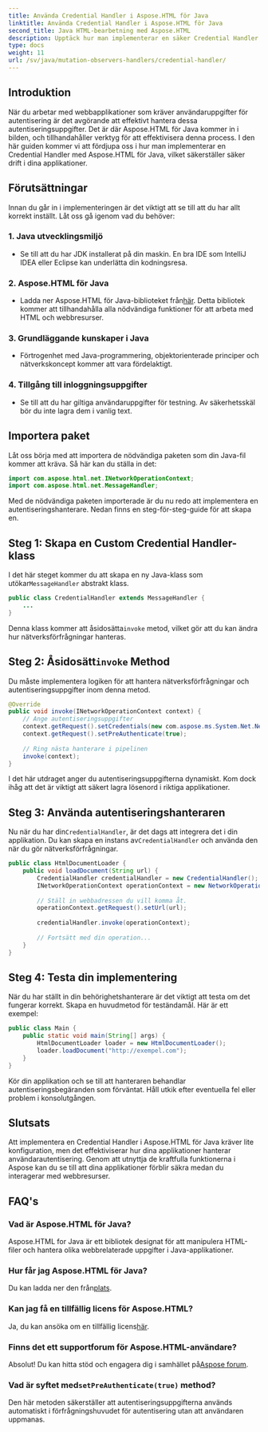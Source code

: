 ```yaml
---
title: Använda Credential Handler i Aspose.HTML för Java
linktitle: Använda Credential Handler i Aspose.HTML för Java
second_title: Java HTML-bearbetning med Aspose.HTML
description: Upptäck hur man implementerar en säker Credential Handler med Aspose.HTML för Java för att hantera användarautentisering effektivt.
type: docs
weight: 11
url: /sv/java/mutation-observers-handlers/credential-handler/
---
```

## Introduktion
När du arbetar med webbapplikationer som kräver användaruppgifter för autentisering är det avgörande att effektivt hantera dessa autentiseringsuppgifter. Det är där Aspose.HTML för Java kommer in i bilden, och tillhandahåller verktyg för att effektivisera denna process. I den här guiden kommer vi att fördjupa oss i hur man implementerar en Credential Handler med Aspose.HTML för Java, vilket säkerställer säker drift i dina applikationer.
## Förutsättningar
Innan du går in i implementeringen är det viktigt att se till att du har allt korrekt inställt. Låt oss gå igenom vad du behöver:
### 1. Java utvecklingsmiljö
- Se till att du har JDK installerat på din maskin. En bra IDE som IntelliJ IDEA eller Eclipse kan underlätta din kodningsresa.
### 2. Aspose.HTML för Java
-  Ladda ner Aspose.HTML för Java-biblioteket från[här](https://releases.aspose.com/html/java/). Detta bibliotek kommer att tillhandahålla alla nödvändiga funktioner för att arbeta med HTML och webbresurser.
### 3. Grundläggande kunskaper i Java
- Förtrogenhet med Java-programmering, objektorienterade principer och nätverkskoncept kommer att vara fördelaktigt.
### 4. Tillgång till inloggningsuppgifter
- Se till att du har giltiga användaruppgifter för testning. Av säkerhetsskäl bör du inte lagra dem i vanlig text.
## Importera paket
Låt oss börja med att importera de nödvändiga paketen som din Java-fil kommer att kräva. Så här kan du ställa in det:
```java
import com.aspose.html.net.INetworkOperationContext;
import com.aspose.html.net.MessageHandler;
```
Med de nödvändiga paketen importerade är du nu redo att implementera en autentiseringshanterare. Nedan finns en steg-för-steg-guide för att skapa en.
## Steg 1: Skapa en Custom Credential Handler-klass
 I det här steget kommer du att skapa en ny Java-klass som utökar`MessageHandler` abstrakt klass.
```java
public class CredentialHandler extends MessageHandler {
    ...
}
```
 Denna klass kommer att åsidosätta`invoke` metod, vilket gör att du kan ändra hur nätverksförfrågningar hanteras.
##  Steg 2: Åsidosätt`invoke` Method
Du måste implementera logiken för att hantera nätverksförfrågningar och autentiseringsuppgifter inom denna metod.
```java
@Override
public void invoke(INetworkOperationContext context) {
    // Ange autentiseringsuppgifter
    context.getRequest().setCredentials(new com.aspose.ms.System.Net.NetworkCredential("username", "securelystoredpassword"));
    context.getRequest().setPreAuthenticate(true);
    
    // Ring nästa hanterare i pipelinen
    invoke(context);
}
```
I det här utdraget anger du autentiseringsuppgifterna dynamiskt. Kom dock ihåg att det är viktigt att säkert lagra lösenord i riktiga applikationer.
## Steg 3: Använda autentiseringshanteraren
Nu när du har din`CredentialHandler`, är det dags att integrera det i din applikation.
 Du kan skapa en instans av`CredentialHandler` och använda den när du gör nätverksförfrågningar.
```java
public class HtmlDocumentLoader {
    public void loadDocument(String url) {
        CredentialHandler credentialHandler = new CredentialHandler();
        INetworkOperationContext operationContext = new NetworkOperationContext();
        
        // Ställ in webbadressen du vill komma åt.
        operationContext.getRequest().setUrl(url);
        
        credentialHandler.invoke(operationContext);
    
        // Fortsätt med din operation...
    }
}
```
## Steg 4: Testa din implementering
När du har ställt in din behörighetshanterare är det viktigt att testa om det fungerar korrekt.
Skapa en huvudmetod för teständamål. Här är ett exempel:
```java
public class Main {
    public static void main(String[] args) {
        HtmlDocumentLoader loader = new HtmlDocumentLoader();
        loader.loadDocument("http://exempel.com");
    }
}
```
Kör din applikation och se till att hanteraren behandlar autentiseringsbegäranden som förväntat. Håll utkik efter eventuella fel eller problem i konsolutgången.
## Slutsats
Att implementera en Credential Handler i Aspose.HTML för Java kräver lite konfiguration, men det effektiviserar hur dina applikationer hanterar användarautentisering. Genom att utnyttja de kraftfulla funktionerna i Aspose kan du se till att dina applikationer förblir säkra medan du interagerar med webbresurser.

## FAQ's
### Vad är Aspose.HTML för Java?  
Aspose.HTML for Java är ett bibliotek designat för att manipulera HTML-filer och hantera olika webbrelaterade uppgifter i Java-applikationer.
### Hur får jag Aspose.HTML för Java?  
 Du kan ladda ner den från[plats](https://releases.aspose.com/html/java/).
### Kan jag få en tillfällig licens för Aspose.HTML?  
 Ja, du kan ansöka om en tillfällig licens[här](https://purchase.aspose.com/temporary-license/).
### Finns det ett supportforum för Aspose.HTML-användare?  
 Absolut! Du kan hitta stöd och engagera dig i samhället på[Aspose forum](https://forum.aspose.com/c/html/29).
###  Vad är syftet med`setPreAuthenticate(true)` method?  
Den här metoden säkerställer att autentiseringsuppgifterna används automatiskt i förfrågningshuvudet för autentisering utan att användaren uppmanas.